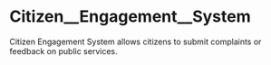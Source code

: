 # Citizen__Engagement__System
Citizen Engagement System  allows citizens to submit complaints or feedback on public services.
